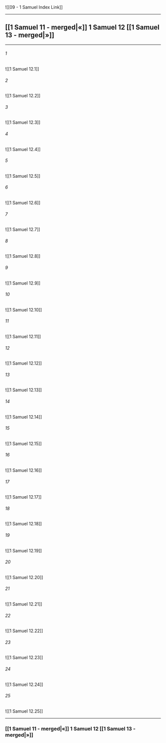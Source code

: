 ![[09 - 1 Samuel Index Link]]

---
##  [[1 Samuel 11 - merged|«]] 1 Samuel 12 [[1 Samuel 13 - merged|»]]

---

###### 1
![[1 Samuel 12.1]] 

###### 2
![[1 Samuel 12.2]] 

###### 3
![[1 Samuel 12.3]] 

###### 4
![[1 Samuel 12.4]]

###### 5 
![[1 Samuel 12.5]] 

###### 6
![[1 Samuel 12.6]] 

###### 7
![[1 Samuel 12.7]] 

###### 8
![[1 Samuel 12.8]] 

###### 9
![[1 Samuel 12.9]] 

###### 10
![[1 Samuel 12.10]] 

###### 11
![[1 Samuel 12.11]] 

###### 12
![[1 Samuel 12.12]]

###### 13
![[1 Samuel 12.13]] 

###### 14
![[1 Samuel 12.14]] 

###### 15
![[1 Samuel 12.15]]

###### 16
![[1 Samuel 12.16]] 

###### 17
![[1 Samuel 12.17]]

###### 18
![[1 Samuel 12.18]] 

###### 19
![[1 Samuel 12.19]] 

###### 20
![[1 Samuel 12.20]]

###### 21
![[1 Samuel 12.21]] 

###### 22
![[1 Samuel 12.22]] 

###### 23
![[1 Samuel 12.23]]

###### 24
![[1 Samuel 12.24]] 

###### 25
![[1 Samuel 12.25]]


---
###  [[1 Samuel 11 - merged|«]] 1 Samuel 12 [[1 Samuel 13 - merged|»]]